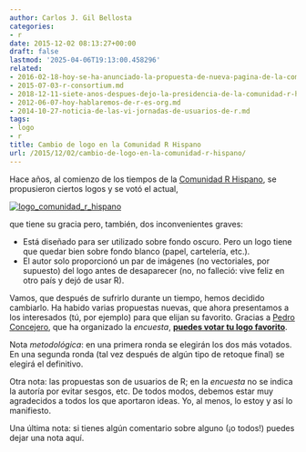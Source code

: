 ```yaml
---
author: Carlos J. Gil Bellosta
categories:
- r
date: 2015-12-02 08:13:27+00:00
draft: false
lastmod: '2025-04-06T19:13:00.458296'
related:
- 2016-02-18-hoy-se-ha-anunciado-la-propuesta-de-nueva-pagina-de-la-comunidad-r-hispano.md
- 2015-07-03-r-consortium.md
- 2018-12-11-siete-anos-despues-dejo-la-presidencia-de-la-comunidad-r-hispano.md
- 2012-06-07-hoy-hablaremos-de-r-es-org.md
- 2014-10-27-noticia-de-las-vi-jornadas-de-usuarios-de-r.md
tags:
- logo
- r
title: Cambio de logo en la Comunidad R Hispano
url: /2015/12/02/cambio-de-logo-en-la-comunidad-r-hispano/
---
```


Hace años, al comienzo de los tiempos de la [Comunidad R Hispano](http://r-es.org/), se propusieron ciertos logos y se votó el actual,

[![logo_comunidad_r_hispano](/wp-uploads/2015/12/logo_comunidad_r_hispano.png#center)
](/wp-uploads/2015/12/logo_comunidad_r_hispano.png#center)

que tiene su gracia pero, también, dos inconvenientes graves:

* Está diseñado para ser utilizado sobre fondo oscuro. Pero un logo tiene que quedar bien sobre fondo blanco (papel, cartelería, etc.).
* El autor solo proporcionó un par de imágenes (no vectoriales, por supuesto) del logo antes de desaparecer (no, no falleció: vive feliz en otro país y dejó de usar R).

Vamos, que después de sufrirlo durante un tiempo, hemos decidido cambiarlo. Ha habido varias propuestas nuevas, que ahora presentamos a los interesados (tú, por ejemplo) para que elijan su favorito. Gracias a [Pedro Concejero](https://twitter.com/ConcejeroPedro), que ha organizado la _encuesta_, [**puedes votar tu logo favorito**](https://es.surveymonkey.com/r/XF7QCC3).

Nota _metodológica_: en una primera ronda se elegirán los dos más votados. En una segunda ronda (tal vez después de algún tipo de retoque final) se elegirá el definitivo.

Otra nota: las propuestas son de usuarios de R; en la _encuesta_ no se indica la autoría por evitar sesgos, etc. De todos modos, debemos estar muy agradecidos a todos los que aportaron ideas. Yo, al menos, lo estoy y así lo manifiesto.

Una última nota: si tienes algún comentario sobre alguno (¡o todos!) puedes dejar una nota aquí.